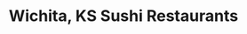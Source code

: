 ---
layout: city
title: Wichita, KS Sushi Restaurants
permalink: /kansas/wichita/
stateAbbr: KS
stateName: Kansas
cityName: Wichita
---